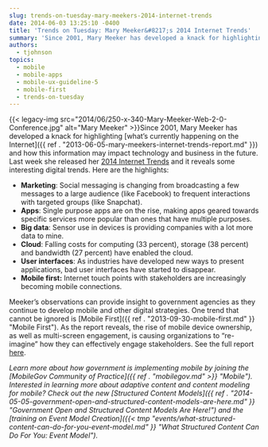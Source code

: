 ```yaml
---
slug: trends-on-tuesday-mary-meekers-2014-internet-trends
date: 2014-06-03 13:25:10 -0400
title: 'Trends on Tuesday: Mary Meeker&#8217;s 2014 Internet Trends'
summary: 'Since 2001, Mary Meeker has developed a knack for highlighting what’s currently happening on the Internet and how this information may impact technology and business in the future. Last week she released her 2014 Internet Trends and it reveals some interesting digital trends. Here are the highlights: Marketing: Social messaging is changing'
authors:
  - tjohnson
topics:
  - mobile
  - mobile-apps
  - mobile-ux-guideline-5
  - mobile-first
  - trends-on-tuesday
---
```


{{< legacy-img src="2014/06/250-x-340-Mary-Meeker-Web-2-0-Conference.jpg" alt="Mary Meeker" >}}Since 2001, Mary Meeker has developed a knack for highlighting [what’s currently happening on the Internet]({{ ref . "2013-06-05-mary-meekers-internet-trends-report.md" }}) and how this information may impact technology and business in the future. Last week she released her [2014 Internet Trends](http://www.kpcb.com/internet-trends) and it reveals some interesting digital trends. Here are the highlights:

  * **Marketing**: Social messaging is changing from broadcasting a few messages to a large audience (like Facebook) to frequent interactions with targeted groups (like Snapchat).
  * **Apps**: Single purpose apps are on the rise, making apps geared towards specific services more popular than ones that have multiple purposes.
  * **Big data**: Sensor use in devices is providing companies with a lot more data to mine.
  * **Cloud**: Falling costs for computing (33 percent), storage (38 percent) and bandwidth (27 percent) have enabled the cloud.
  * **User interfaces**: As industries have developed new ways to present applications, bad user interfaces have started to disappear.
  * **Mobile first:** Internet touch points with stakeholders are increasingly becoming mobile connections.

Meeker’s observations can provide insight to government agencies as they continue to develop mobile and other digital strategies. One trend that cannot be ignored is [Mobile First]({{ ref . "2013-09-30-mobile-first.md" }} "Mobile First"). As the report reveals, the rise of mobile device ownership, as well as multi-screen engagement, is causing organizations to &#8220;re-imagine&#8221; how they can effectively engage stakeholders. See the full report [here](http://www.kpcb.com/internet-trends "2014 Internet Trends Report").

_Learn more about how government is implementing mobile by joining the [MobileGov Community of Practice]({{ ref . "mobilegov.md" >}} "Mobile"). Interested in learning more about adaptive content and content modeling for mobile? Check out the new [Structured Content Models]({{ ref . "2014-05-05-government-open-and-structured-content-models-are-here.md" }} "Government Open and Structured Content Models Are Here!") and the [training on Event Model Creation]({{< tmp "events/what-structured-content-can-do-for-you-event-model.md" }} "What Structured Content Can Do For You: Event Model")._